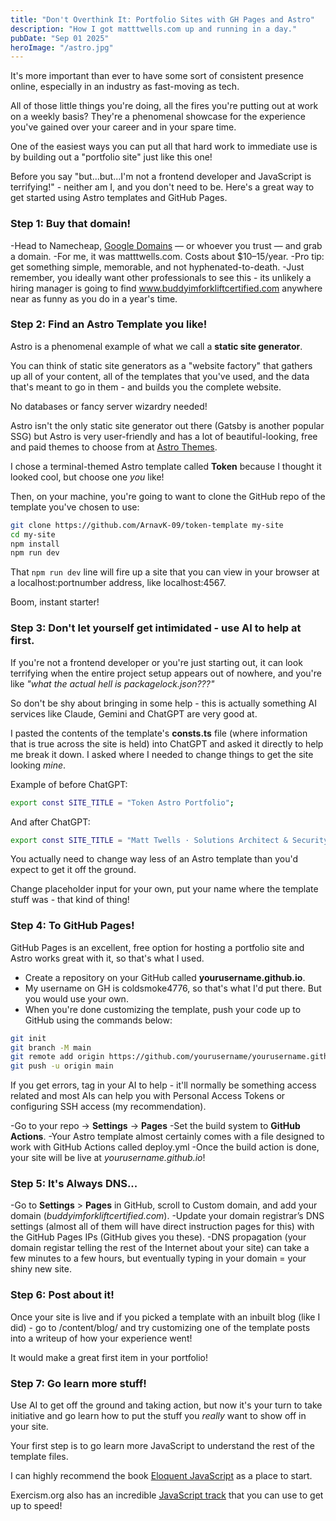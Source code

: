 ```yaml
---
title: "Don't Overthink It: Portfolio Sites with GH Pages and Astro"
description: "How I got matttwells.com up and running in a day."
pubDate: "Sep 01 2025"
heroImage: "/astro.jpg"
---
```


It's more important than ever to have some sort of consistent presence online, especially in an industry as fast-moving as tech.

All of those little things you're doing, all the fires you're putting out at work on a weekly basis?
They're a phenomenal showcase for the experience you've gained over your career and in your spare time.

One of the easiest ways you can put all that hard work to immediate use is by building out a "portfolio site" just like this one!

Before you say "but...but...I'm not a frontend developer and JavaScript is terrifying!" - neither am I, and you don't need to be.
Here's a great way to get started using Astro templates and GitHub Pages.


### Step 1: Buy that domain!


-Head to Namecheap, [Google Domains](https://domains.google) — or whoever you trust — and grab a domain.
-For me, it was matttwells.com. Costs about $10–15/year.
-Pro tip: get something simple, memorable, and not hyphenated-to-death.
-Just remember, you ideally want other professionals to see this - its unlikely a hiring manager is going to find www.buddyimforkliftcertified.com anywhere near as funny as you do in a year's time.




### Step 2: Find an Astro Template you like!

Astro is a phenomenal example of what we call a **static site generator**.

You can think of static site generators as a "website factory" that gathers up all of your content, all of the templates that you've used, and the data that's meant to go in them - and builds you the complete website.

No databases or fancy server wizardry needed!

Astro isn't the only static site generator out there (Gatsby is another popular SSG) but Astro is very user-friendly and has a lot of beautiful-looking, free and paid themes to choose from at [Astro Themes](httos://astro.build/themes/1).

I chose a terminal-themed Astro template called **Token** because I thought it looked cool, but choose one *you* like! 

Then, on your machine, you're going to want to clone the GitHub repo of the template you've chosen to use:

```bash
git clone https://github.com/ArnavK-09/token-template my-site
cd my-site
npm install
npm run dev
```

That `npm run dev` line will fire up a site that you can view in your browser at a localhost:portnumber address, like localhost:4567. 

Boom, instant starter!


### Step 3: Don't let yourself get intimidated - use AI to help at first.

If you're not a frontend developer or you're just starting out, it can look terrifying when the entire project setup appears out of nowhere, and you're like <em>"what the actual hell is packagelock.json???"</em>

So don't be shy about bringing in some help - this is actually something AI services like Claude, Gemini and ChatGPT are very good at.

I pasted the contents of the template's <strong>consts.ts</strong> file (where information that is true across the site is held) into ChatGPT and asked it directly to help me break it down. I asked where I needed to change things to get the site looking <em>mine</em>.

Example of before ChatGPT:

```bash
export const SITE_TITLE = "Token Astro Portfolio";
```

And after ChatGPT:

```bash
export const SITE_TITLE = "Matt Twells · Solutions Architect & Security Explorer";
```

You actually need to change way less of an Astro template than you'd expect to get it off the ground. 

Change placeholder input for your own, put your name where the template stuff was - that kind of thing!


### Step 4: To GitHub Pages!

GitHub Pages is an excellent, free option for hosting a portfolio site and Astro works great with it, so that's what I used.

- Create a repository on your GitHub called <strong>yourusername.github.io</strong>.
- My username on GH is coldsmoke4776, so that's what I'd put there. But you would use your own.
- When you're done customizing the template, push your code up to GitHub using the commands below:


```bash
git init
git branch -M main
git remote add origin https://github.com/yourusername/yourusername.github.io.git
git push -u origin main
```

If you get errors, tag in your AI to help - it'll normally be something access related and most AIs can help you with Personal Access Tokens or configuring SSH access (my recommendation).


-Go to your repo → **Settings** → **Pages**
-Set the build system to **GitHub Actions**.
-Your Astro template almost certainly comes with a file designed to work with GitHub Actions called deploy.yml
-Once the build action is done, your site will be live at *yourusername.github.io*!


### Step 5: It's Always DNS...


-Go to **Settings** > **Pages** in GitHub, scroll to Custom domain, and add your domain (*buddyimforkliftcertified.com*).
-Update your domain registrar’s DNS settings (almost all of them will have direct instruction pages for this) with the GitHub Pages IPs (GitHub gives you these).
-DNS propagation (your domain registar telling the rest of the Internet about your site) can take a few minutes to a few hours, but eventually typing in your domain = your shiny new site.


### Step 6: Post about it!

Once your site is live and if you picked a template with an inbuilt blog (like I did) - go to /content/blog/ and try customizing one of the template posts into a writeup of how your experience went!

It would make a great first item in your portfolio!


### Step 7: Go learn more stuff!

Use AI to get off the ground and taking action, but now it's your turn to take initiative and go learn how to put the stuff you <em>really</em> want to show off in your site.

Your first step is to go learn more JavaScript to understand the rest of the template files. 

I can highly recommend the book [Eloquent JavaScript](https://eloquentjavascript.net) as a place to start.

Exercism.org also has an incredible [JavaScript track](https://exercism.org/tracks/javascript) that you can use to get up to speed!